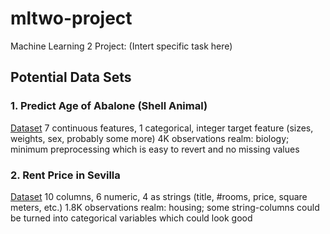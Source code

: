 # mltwo-project
Machine Learning 2 Project: (Intert specific task here)

## Potential Data Sets

### 1. Predict Age of Abalone (Shell Animal)
[Dataset](https://archive.ics.uci.edu/dataset/1/abalone)
7 continuous features, 1 categorical, integer target feature (sizes, weights, sex, probably some more)
4K observations
realm: biology; minimum preprocessing which is easy to revert and no missing values

### 2. Rent Price in Sevilla
[Dataset](https://www.kaggle.com/datasets/javieradvani/sevilla-housing)
10 columns, 6 numeric, 4 as strings (title, #rooms, price, square meters, etc.)
1.8K observations
realm: housing; some string-columns could be turned into categorical variables which could look good
